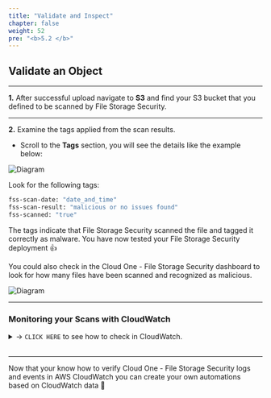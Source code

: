 ```yaml
---
title: "Validate and Inspect"
chapter: false
weight: 52
pre: "<b>5.2 </b>"
---
```


## Validate an Object

---

**1.** After successful upload navigate to **S3** and find your S3 bucket that you defined to be scanned by File Storage Security.

---

**2.** Examine the tags applied from the scan results. 

- Scroll to the <b>Tags</b> section, you will see the details like the example below:


![Diagram](/images/tags_updated.png)

Look for the following tags:
``` bash
fss-scan-date: "date_and_time"
fss-scan-result: "malicious or no issues found"
fss-scanned: "true"
```
The tags indicate that File Storage Security scanned the file and tagged it correctly as malware. You have now tested your File Storage Security deployment :+1:

You could also check in the Cloud One - File Storage Security dashboard to look for how many files have been scanned and recognized as malicious. 

![Diagram](/images/s3_4.png)

---


### Monitoring your Scans with CloudWatch

<details>
  <summary> -> <code>CLICK HERE</code> to see how to check in CloudWatch.</summary>

File Storage Security logs are in AWS CloudWatch Logs. These logs contain a bit more information than what's available in the ```fss-* tags```.

**1.** To view the scan result logs in AWS CloudWatch Logs, go to your AWS account, in CloudFormation > select your scanner stack > Resources > ScannerLogGroup link. 

![Diagram](/images/fss-monitoring-cloudwatch.png)

---

**2.** The AWS CloudWatch service appears with Log groups selected on the left.
Under Log streams, click on a log stream with a latest event time that is later than or equal to the time when you added the file to the Amazon S3 bucket to scan and expand the event message that starts with scanner result.


![Diagram](/images/cloudwatch.png)

---

**3.** Log event will show up and you will see JSON code block appears containing information about the scan and some additional details about about the Lambda Scanner. 

Add to the **Filter Events:** <code>scanner result</code>

Now you will see the security events based in the File Storage Security Scanner, like:

* <b>timestamp</b>: A unique number that corresponds to the time when the scan occurred.
* <b>sqs-message-id</b>: The unique ID of this event.
* <b>file_url</b>: The URL to the scanned file in Amazon S3.
* <b>scanner_status and scanner_status_message</b>

![Diagram](/images/fss-cloudwatchevent.png)

The **scanner_status** has the following values:

* <b>0</b>:  "successful scan": Indicates that the scan finished successfully.

* <b>-1</b>: "invalid license status": Usually indicates that File Storage Security is not fully configured. The most likely reason for an incomplete configuration is that ARNs have not been submitted through the File Storage Security console or API yet. For instructions on submitting the ARNs, see Add Stacks or Deploy stacks using the API. This message could also indicate that your license is not valid, or that File Storage Security was not able to push a new license to your stack.

* <b>-2</b>: "unsuccessful scan": Indicates that the ScannerLambda function was unable to scan the file.

* <b>-3</b>: "scanner error": Indicates that an internal error occurred in the ScannerLambda function.

* <b>-4</b>: "unsuccessful scanner invocation": Indicates that the ScannerLambda function couldn't finish the scan. Either the scan timeout was reached, or there were too many files to scan causing a Lambda throttling error.
scanning_result: Indicates scan details such as the scanned file's size as well as any found malware or errors.

---

### Additional Query using CloudWatch

**1.** You can search for scan results using AWS CloudWatch Logs Insights. Here is an example on how to set up a query:

- In AWS, go to the **CloudWatch** service.
- On the left, under Logs, click **Logs Insights**.
- In the main pane, click inside the **Select log group(s)** field, and enter <code>ScannerLambda</code>
- Select the Log Group that only contains "ScannerLambda" together like the example below

![Diagram](/images/scanner_lambda.png)

---

**2.** Replace the contents of the text box with the following lines and click in <b>Run Query</b>:

```
fields @timestamp, @message
| filter @message like "scanner result"
| sort @timestamp desc
| limit 20
```
{{% notice info %}}
This query finds all scan results, up to a maximum of 20.<br/>
Set the time or date range using the available buttons.<br/>
If you were expecting results and don't see them, try setting a broader time or date range.
{{% /notice %}}

---

**3.** You should be able to see the events that you generated:

![Diagram](/images/cw.png)

---

**4.** By expanding the details of the event, you will be able to see the event detail generated by File Storage Security in a JSON format:

```
"scanner result":{
   "timestamp":1630102559.6158442,
   "sqs_message_id":"abcf8e38-7a53-4880-9547-6418a4e1d018",
   "xamz_request_id":"",
   "file_url":"https://modernization-workshop-devdays-fernando.s3.amazonaws.com/eicarcom2.zip",
   "scanner_status":0,
   "scanner_status_message":"successful scan",
   "scanning_result":{
      "TotalBytesOfFile":308,
      "Findings":[
         {
            "malware":"Eicar_test_file",
            "type":"Virus"
         }
      ],
      "Error":"",
      "Codes":[
         
      ]
   }
}
```

**You did it :tada:!**

</details>
<br>

----

Now that your know how to verify Cloud One - File Storage Security logs and events in AWS CloudWatch you can create your own automations based on CloudWatch data :rocket: